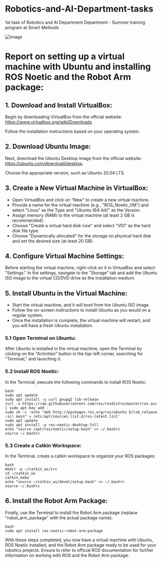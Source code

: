 # Robotics-and-AI-Department-tasks
1st task of Robotics and AI Department Department - Summer training program at Smart Methods

![image](https://github.com/H16Bw/Robotics-and-AI-Department-tasks/assets/139852537/a1c167df-d151-465f-a5f2-3e1d0088a6ea)


# Report on setting up a virtual machine with Ubuntu and installing ROS Noetic and the Robot Arm package:

## 1. Download and Install VirtualBox:
Begin by downloading VirtualBox from the official website: https://www.virtualbox.org/wiki/Downloads. 

Follow the installation instructions based on your operating system.

## 2. Download Ubuntu Image:
Next, download the Ubuntu Desktop image from the official website: https://ubuntu.com/download/desktop. 

Choose the appropriate version, such as Ubuntu 20.04 LTS.

## 3. Create a New Virtual Machine in VirtualBox:
- Open VirtualBox and click on "New" to create a new virtual machine.
- Provide a name for the virtual machine (e.g., "ROS_Noetic_VM") and select "Linux" as the Type and "Ubuntu (64-bit)" as the Version.
- Assign memory (RAM) to the virtual machine (at least 2 GB is recommended).
- Choose "Create a virtual hard disk now" and select "VDI" as the hard disk file type.
- Choose "Dynamically allocated" for the storage on physical hard disk and set the desired size (at least 20 GB).

## 4. Configure Virtual Machine Settings:
Before starting the virtual machine, right-click on it in VirtualBox and select "Settings." In the settings, navigate to the "Storage" tab and add the Ubuntu ISO image to the virtual CD/DVD drive as the installation medium.

## 5. Install Ubuntu in the Virtual Machine:
- Start the virtual machine, and it will boot from the Ubuntu ISO image.
- Follow the on-screen instructions to install Ubuntu as you would on a regular system.
- Once the installation is complete, the virtual machine will restart, and you will have a fresh Ubuntu installation.

### 5.1 Open Terminal on Ubuntu:
After Ubuntu is installed in the virtual machine, open the Terminal by clicking on the "Activities" button in the top-left corner, searching for "Terminal," and launching it.

### 5.2 Install ROS Noetic:
In the Terminal, execute the following commands to install ROS Noetic:

```
bash
sudo apt update
sudo apt install -y curl gnupg2 lsb-release
curl -s https://raw.githubusercontent.com/ros/rosdistro/master/ros.asc | sudo apt-key add -
sudo sh -c 'echo "deb http://packages.ros.org/ros/ubuntu $(lsb_release -sc) main" > /etc/apt/sources.list.d/ros-latest.list'
sudo apt update
sudo apt install -y ros-noetic-desktop-full
echo "source /opt/ros/noetic/setup.bash" >> ~/.bashrc
source ~/.bashrc
```

### 5.3 Create a Catkin Workspace:
In the Terminal, create a catkin workspace to organize your ROS packages:

```
bash
mkdir -p ~/catkin_ws/src
cd ~/catkin_ws
catkin_make
echo "source ~/catkin_ws/devel/setup.bash" >> ~/.bashrc
source ~/.bashrc
```

## 6. Install the Robot Arm Package:
Finally, use the Terminal to install the Robot Arm package (replace "robot_arm_package" with the actual package name):

```
bash
sudo apt install ros-noetic-robot-arm-package
```


With these steps completed, you now have a virtual machine with Ubuntu, ROS Noetic installed, and the Robot Arm package ready to be used for your robotics projects. Ensure to refer to official ROS documentation for further information on working with ROS and the Robot Arm package.
